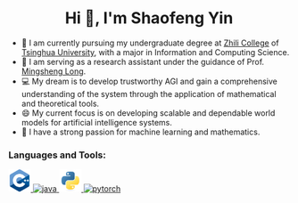 <h1 align="center"> Hi 👋, I'm Shaofeng Yin </h1>

- 🔭 I am currently pursuing my undergraduate degree at [Zhili College](https://www.zlc.tsinghua.edu.cn/) of [Tsinghua University](https://www.tsinghua.edu.cn/en/), with a major in Information and Computing Science.
- 👯 I am serving as a research assistant under the guidance of Prof. [Mingsheng Long](https://scholar.google.com/citations?user=_MjXpXkAAAAJ&hl=zh-CN&oi=sra).
- 💻 My dream is to develop trustworthy AGI and gain a comprehensive understanding of the system through the application of mathematical and theoretical tools.
- 😄 My current focus is on developing scalable and dependable world models for artificial intelligence systems.
- 🌟 I have a strong passion for machine learning and mathematics.

<h3 align="left">Languages and Tools:</h3>

<p align="left"> <a href="https://www.w3schools.com/cpp/" target="_blank" rel="noreferrer"> <img src="https://raw.githubusercontent.com/devicons/devicon/master/icons/cplusplus/cplusplus-original.svg" alt="cplusplus" width="40" height="40"/> </a> <a href="https://upload.wikimedia.org/wikipedia/en/3/30/Java_programming_language_logo.svg" target="_blank" rel="noreferrer"> <img src="https://upload.wikimedia.org/wikipedia/en/3/30/Java_programming_language_logo.svg" alt="java" width="40" height="40"/> </a> <a href="https://www.python.org" target="_blank" rel="noreferrer"> <img src="https://raw.githubusercontent.com/devicons/devicon/master/icons/python/python-original.svg" alt="python" width="40" height="40"/> </a> <a href="https://pytorch.org/" target="_blank" rel="noreferrer"> <img src="https://www.vectorlogo.zone/logos/pytorch/pytorch-icon.svg" alt="pytorch" width="40" height="40"/> </a> </p>
